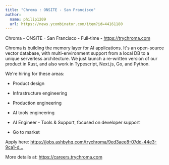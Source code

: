 ```yaml
---
title: "Chroma : ONSITE - San Francisco"
author:
  name: philip1209
  url: https://news.ycombinator.com/item?id=44161180
---
```


<JobNavigation />

Chroma - ONSITE - San Francisco - Full-time - <a href="https:&#x2F;&#x2F;trychroma.com" rel="nofollow">https:&#x2F;&#x2F;trychroma.com</a>

Chroma is building the memory layer for AI applications. It&#x27;s an open-source vector database, with multi-environment support from a local DB to a unique serverless architecture. We just launch a re-written version of our product in Rust, and also work in Typescript, Next.js, Go, and Python.

We&#x27;re hiring for these areas:

- Product design

- Infrastructure engineering

- Production engineering

- AI tools engineering

- AI Engineer - Tools &amp; Support, focused on developer support

- Go to market

Apply here: <a href="https:&#x2F;&#x2F;jobs.ashbyhq.com&#x2F;trychroma&#x2F;9ed3aee8-07dd-44e3-9ca1-dd1a3020fb6f?utm_source=xmKJgJQWpY" rel="nofollow">https:&#x2F;&#x2F;jobs.ashbyhq.com&#x2F;trychroma&#x2F;9ed3aee8-07dd-44e3-9ca1-d...</a>

More details at: <a href="https:&#x2F;&#x2F;careers.trychroma.com" rel="nofollow">https:&#x2F;&#x2F;careers.trychroma.com</a>
<JobApplication />

